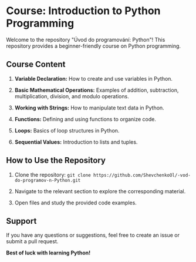 # Course: Introduction to Python Programming

Welcome to the repository "Úvod do programování: Python"! This repository provides a beginner-friendly course on Python programming.

## Course Content

1. **Variable Declaration:** How to create and use variables in Python.

2. **Basic Mathematical Operations:** Examples of addition, subtraction, multiplication, division, and modulo operations.

3. **Working with Strings:** How to manipulate text data in Python.

4. **Functions:** Defining and using functions to organize code.

5. **Loops:** Basics of loop structures in Python.

6. **Sequential Values:** Introduction to lists and tuples.

## How to Use the Repository

1. Clone the repository: `git clone https://github.com/ShevchenkoOl/-vod-do-programov-n-Python.git`

2. Navigate to the relevant section to explore the corresponding material.

3. Open files and study the provided code examples.

## Support

If you have any questions or suggestions, feel free to create an issue or submit a pull request.

**Best of luck with learning Python!**
